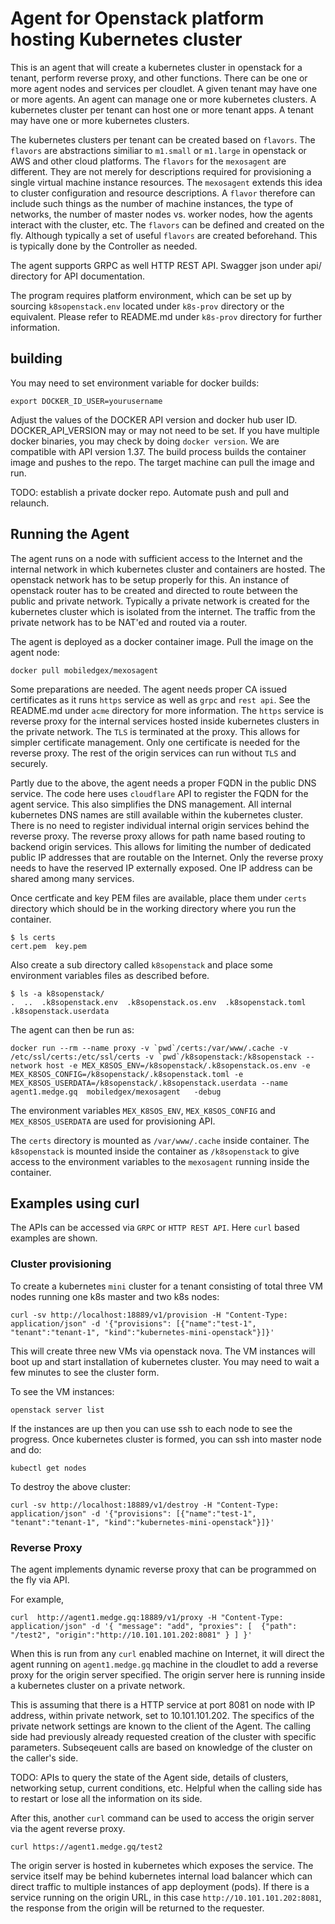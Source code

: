 # Agent for Openstack platform hosting Kubernetes cluster

This is an agent that will create a kubernetes cluster in openstack for a tenant, perform reverse proxy, and other functions. 
There can be one or more agent nodes and services per cloudlet. A given tenant may have one or more agents. An agent can manage one or more kubernetes clusters.  A kubernetes cluster per tenant can host one or more tenant apps. A tenant may have one or more kubernetes clusters.  

The kubernetes clusters per tenant can be created based on `flavors`. The `flavors` are abstractions similiar to `m1.small` or `m1.large` in openstack or AWS and other cloud  platforms.  The `flavors` for the `mexosagent` are different. They are not merely for descriptions required for provisioning a single virtual machine instance resources.  The `mexosagent` extends this idea to cluster configuration and resource descriptions.  A `flavor` therefore can include such things as the number of machine instances, the type of networks, the number of master nodes vs. worker nodes, how the agents interact with the cluster, etc.  The `flavors` can be defined and created on the fly. Although typically a set of useful `flavors` are created beforehand. This is typically done by the Controller as needed.

The agent supports GRPC as well HTTP REST API.  Swagger json under api/ directory for API documentation.

The program requires platform environment, which can be set up by sourcing `k8sopenstack.env` located under `k8s-prov` directory or the equivalent. Please refer to README.md under `k8s-prov` directory for further information.

## building

You may need to set environment variable for docker builds:

```
export DOCKER_ID_USER=yourusername
```

Adjust the values of the DOCKER API version and docker hub user ID. DOCKER_API_VERSION may or may not need to be set.
If you have multiple docker binaries, you may check by doing `docker version`. We are compatible with API version 1.37.
The build process builds the container image and pushes to the repo. The target machine can pull the image and run.

TODO: establish a private docker repo. Automate push and pull and relaunch.

## Running the Agent

The agent runs on a node with sufficient access to the Internet and the internal network in which kubernetes cluster and containers are hosted.  The openstack network has to be setup properly for this.  An instance of openstack router has to be created and directed to route between the public and private network.  Typically a private network is created for the kubernetes cluster which is isolated from the internet.  The traffic from the private network has to be NAT'ed and routed via a router.

The agent is deployed as a docker container image.  Pull the image on the agent node:

```
docker pull mobiledgex/mexosagent
```

Some preparations are needed.  The agent needs proper CA issued certificates as it runs `https` service as well as `grpc` and `rest api`.  See the README.md under `acme` directory for more information. The `https` service is reverse proxy for the internal services hosted inside kubernetes clusters in the private network. The `TLS` is terminated at the proxy. This allows for simpler certificate management. Only one certificate is needed for the reverse proxy. The rest of the origin services can run without `TLS` and securely.  

Partly due to the above, the agent needs a proper FQDN in the public DNS service. The code here uses `cloudflare` API to register the FQDN for the agent service.  This also simplifies the DNS management.  All internal kubernetes DNS names are still available within the kubernetes cluster. There is no need to register individual internal origin services behind the reverse proxy. The reverse proxy allows for path name based routing to backend origin services.   This allows for limiting the number of dedicated public IP addresses that are routable on the Internet.  Only the reverse proxy needs to have the reserved IP externally exposed. One IP address can be shared among many services.

Once certficate and key PEM files are available, place them under `certs` directory which should be in the working directory where you run the container.

```
$ ls certs
cert.pem  key.pem
```

Also create a sub directory called `k8sopenstack` and place some environment variables files as described before.
```
$ ls -a k8sopenstack/
.  ..  .k8sopenstack.env  .k8sopenstack.os.env  .k8sopenstack.toml  .k8sopenstack.userdata
```


The agent can then be run as:

```
docker run --rm --name proxy -v `pwd`/certs:/var/www/.cache -v /etc/ssl/certs:/etc/ssl/certs -v `pwd`/k8sopenstack:/k8sopenstack --network host -e MEX_K8SOS_ENV=/k8sopenstack/.k8sopenstack.os.env -e MEX_K8SOS_CONFIG=/k8sopenstack/.k8sopenstack.toml -e MEX_K8SOS_USERDATA=/k8sopenstack/.k8sopenstack.userdata --name agent1.medge.gq  mobiledgex/mexosagent   -debug
```

The environment variables `MEX_K8SOS_ENV`, `MEX_K8SOS_CONFIG` and `MEX_K8SOS_USERDATA` are used for provisioning API.

The `certs` directory is mounted as `/var/www/.cache` inside container. The `k8sopenstack` is mounted inside the container as `/k8sopenstack` to give access to the environment variables to the `mexosagent` running inside the container. 


## Examples using curl

The APIs can be accessed via `GRPC` or `HTTP REST API`.  Here `curl` based examples are shown.


### Cluster provisioning

To create a kubernetes `mini` cluster for a tenant consisting of total three VM nodes running one k8s master and two k8s nodes:

```
curl -sv http://localhost:18889/v1/provision -H "Content-Type: application/json" -d '{"provisions": [{"name":"test-1", "tenant":"tenant-1", "kind":"kubernetes-mini-openstack"}]}'
```

This will create three new VMs via openstack nova.  The VM instances will boot up and start installation of kubernetes cluster.
You may need to wait a few minutes to see the cluster form.

To see the VM instances:

```
openstack server list
```

If the instances are up then you can use ssh to each node to see the progress. Once kubernetes cluster is formed, you can ssh into master node and do:

```
kubectl get nodes
```


To destroy the above cluster:

```
curl -sv http://localhost:18889/v1/destroy -H "Content-Type: application/json" -d '{"provisions": [{"name":"test-1", "tenant":"tenant-1", "kind":"kubernetes-mini-openstack"}]}'
```

### Reverse Proxy

The agent implements dynamic reverse proxy that can be programmed on the fly via API.

For example,

```
curl  http://agent1.medge.gq:18889/v1/proxy -H "Content-Type: application/json" -d '{ "message": "add", "proxies": [  {"path": "/test2", "origin":"http://10.101.101.202:8081" } ] }'
```

When this is run from any `curl` enabled machine on Internet, it will direct the agent running on `agent1.medge.gq` machine in the cloudlet to add a reverse proxy for the origin server specified.  The origin server here is running inside a kubernetes cluster on a  private network.

This is assuming that there is a HTTP service at port 8081 on node with IP address, within private network, set to 10.101.101.202.
The specifics of the private network settings are known to the client of the Agent. The calling side had previously already requested creation of the cluster with specific parameters. Subseqeuent calls are based on knowledge of the cluster on the caller's side.

TODO: APIs to query the state of the Agent side, details of clusters, networking setup, current conditions, etc.  Helpful when the calling side has to restart or lose all the information on its side.

After this, another `curl` command can be used to access the origin server via the agent reverse proxy.

```
curl https://agent1.medge.gq/test2
```

The origin server is hosted in kubernetes which exposes the service. The service itself may be behind kubernetes internal load balancer which can direct traffic to multiple instances of app deployment (pods).  If there is a service running on the origin URL, in this case `http://10.101.101.202:8081`, the response from the origin will be returned to the requester.


